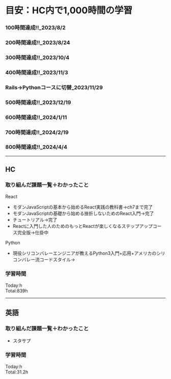 # 目安：HC内で1,000時間の学習
### 100時間達成!!_2023/8/2
### 200時間達成!!_2023/8/24
### 300時間達成!!_2023/10/4
### 400時間達成!!_2023/11/3
### Rails→Pythonコースに切替_2023/11/29
### 500時間達成!!_2023/12/19
### 600時間達成!!_2024/1/11
### 700時間達成!!_2024/2/19
### 800時間達成!!_2024/4/4

------------------------------------------
## HC
### 取り組んだ課題一覧＋わかったこと
React
- モダンJavaScriptの基本から始めるReact実践の教科書→ch7まで完了
- モダンJavaScriptの基礎から始める挫折しないためのReact入門→完了
- チュートリアル→完了
- Reactに入門した人のためのもっとReactが楽しくなるステップアップコース完全版→仕掛中

Python
- 現役シリコンバレーエンジニアが教えるPython3入門+応用+アメリカのシリコンバレー流コードスタイル→

### 学習時間
Today:h<br>
Total:839h

------------------------------------------
## 英語
### 取り組んだ課題一覧＋わかったこと
- スタサプ


### 学習時間
Today:h<br>
Total:31.2h
